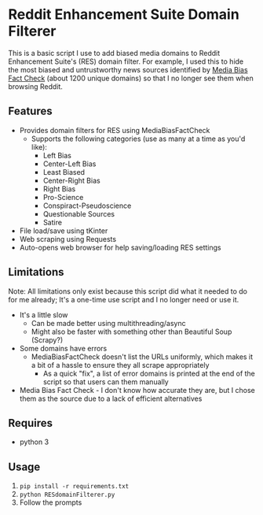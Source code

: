 # Reddit Enhancement Suite Domain Filterer

This is a basic script I use to add biased media domains to Reddit Enhancement Suite's (RES) domain filter. For example, I used this to hide the most biased and untrustworthy news sources identified by [Media Bias Fact Check](mediabiasfactcheck.com) (about 1200 unique domains) so that I no longer see them when browsing Reddit.

## Features

* Provides domain filters for RES using MediaBiasFactCheck
  * Supports the following categories (use as many at a time as you'd like):
    * Left Bias
    * Center-Left Bias
    * Least Biased
    * Center-Right Bias
    * Right Bias
    * Pro-Science
    * Conspiract-Pseudoscience
    * Questionable Sources
    * Satire
* File load/save using tKinter
* Web scraping using Requests
* Auto-opens web browser for help saving/loading RES settings

## Limitations

Note: All limitations only exist because this script did what it needed to do for me already; It's a one-time use script and I no longer need or use it.

* It's a little slow
  * Can be made better using multithreading/async
  * Might also be faster with something other than Beautiful Soup (Scrapy?)
* Some domains have errors
  * MediaBiasFactCheck doesn't list the URLs uniformly, which makes it a bit of a hassle to ensure they all scrape appropriately
    * As a quick "fix", a list of error domains is printed at the end of the script so that users can them manually
* Media Bias Fact Check - I don't know how accurate they are, but I chose them as the source due to a lack of efficient alternatives
 
## Requires

* python 3

## Usage

1. `pip install -r requirements.txt`
2. `python RESdomainFilterer.py`
3. Follow the prompts
